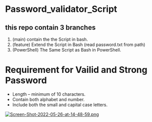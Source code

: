 # Password_validator_Script
## this repo contain 3 branches
 1. (main) contain the the Script in bash.
 2. (feature) Extend the Script in Bash (read password.txt from path)
 3. (PowerShell) The Same Script as Bash in PowerShell.

# Requirement for Vailid and Strong Password

* Length – minimum of 10 characters.
* Contain both alphabet and number.
* Include both the small and capital case letters.

[![Screen-Shot-2022-05-26-at-14-48-59.png](https://i.postimg.cc/vmTXykTW/Screen-Shot-2022-05-26-at-14-48-59.png)](https://postimg.cc/7CvSMBg6)

